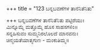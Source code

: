 +++
title = "123 ಬನ್ನಬವಣೆಗಳ ತಾನೆನಿತೆನಿತು"

+++
ಬನ್ನಬವಣೆಗಳ ತಾನೆನಿತೆನಿತು ಪಟ್ಟಿರೆಯು।  
ಮಿನ್ನೊಮ್ಮೆ ಮತ್ತೊಮ್ಮೆ ಹೊಸ ಸಾಹಸಗಳಿಂ॥  
ಸನ್ನಹಿಸುವಂ ಸುಮ್ಮನಿರಲೊಲದೆ ಮಾನವನು।  
ಚಿನ್ಮಯತೆಯಾತ್ಮಗುಣ - ಮಂಕುತಿಮ್ಮ॥  
